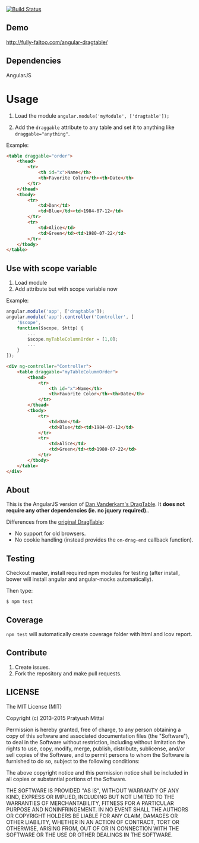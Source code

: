 [![Build Status](https://travis-ci.org/Naxmeify/angular-dragtable.svg?branch=master)](https://travis-ci.org/Naxmeify/angular-dragtable)

## Demo

http://fully-faltoo.com/angular-dragtable/

## Dependencies

AngularJS

# Usage

1. Load the module `angular.module('myModule', ['dragtable']);`

2. Add the `draggable` attribute to any table and set it to anything like ``` draggable="anything" ```.

Example:

```HTML
<table draggable="order">
    <thead>
        <tr>
            <th id="x">Name</th>
            <th>Favorite Color</th><th>Date</th>
        </tr>
    </thead>
    <tbody>
        <tr>
            <td>Dan</td>
            <td>Blue</td><td>1984-07-12</td>
        </tr>
        <tr>
            <td>Alice</td>
            <td>Green</td><td>1980-07-22</td>
        </tr>
    </tbody>
</table>
```


## Use with scope variable

1. Load module
2. Add attribute but with scope variable now

Example: 

```JavaScript
angular.module('app', ['dragtable']);
angular.module('app').controller('Controller', [
    '$scope',
    function($scope, $http) {
        ...
        $scope.myTableColumnOrder = [1,0];
        ...
    }
]);
```

```HTML
<div ng-controller="Controller">
    <table draggable="myTableColumnOrder">
        <thead>
            <tr>
                <th id="x">Name</th>
                <th>Favorite Color</th><th>Date</th>
            </tr>
        </thead>
        <tbody>
            <tr>
                <td>Dan</td>
                <td>Blue</td><td>1984-07-12</td>
            </tr>
            <tr>
                <td>Alice</td>
                <td>Green</td><td>1980-07-22</td>
            </tr>
        </tbody>
    </table>
</div>
```

## About

This is the AngularJS version of [Dan Vanderkam's DragTable][original]. It **does not require any other dependencies (ie. no jquery required).**.

Differences from the [original DragTable][original]:

- No support for old browsers.
- No cookie handling (instead provides the `on-drag-end` callback function).


[original]: http://www.danvk.org/wp/dragtable/

## Testing

Checkout master, install required npm modules for testing 
(after install, bower will install angular and angular-mocks automatically).

Then type:

``` 
$ npm test 
```

## Coverage

``` npm test ``` will automatically create coverage folder with html and lcov report.

## Contribute

1. Create issues.
2. Fork the repository and make pull requests.

## LICENSE

The MIT License (MIT)

Copyright (c) 2013-2015 Pratyush Mittal

Permission is hereby granted, free of charge, to any person obtaining a copy
of this software and associated documentation files (the "Software"), to deal
in the Software without restriction, including without limitation the rights
to use, copy, modify, merge, publish, distribute, sublicense, and/or sell
copies of the Software, and to permit persons to whom the Software is
furnished to do so, subject to the following conditions:

The above copyright notice and this permission notice shall be included in all
copies or substantial portions of the Software.

THE SOFTWARE IS PROVIDED "AS IS", WITHOUT WARRANTY OF ANY KIND, EXPRESS OR
IMPLIED, INCLUDING BUT NOT LIMITED TO THE WARRANTIES OF MERCHANTABILITY,
FITNESS FOR A PARTICULAR PURPOSE AND NONINFRINGEMENT. IN NO EVENT SHALL THE
AUTHORS OR COPYRIGHT HOLDERS BE LIABLE FOR ANY CLAIM, DAMAGES OR OTHER
LIABILITY, WHETHER IN AN ACTION OF CONTRACT, TORT OR OTHERWISE, ARISING FROM,
OUT OF OR IN CONNECTION WITH THE SOFTWARE OR THE USE OR OTHER DEALINGS IN THE
SOFTWARE.
